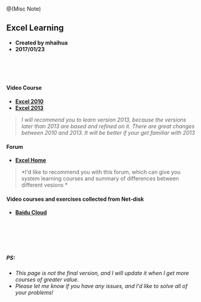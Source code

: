 @(Misc Note)

## Excel  Learning
- **Created by mhaihua** 
- **2017/01/23**
<br>
<br>
<br>

#### Video Course

- **[Excel 2010](http://www.51zxw.net/list.aspx?cid=427)**
- **[Excel 2013](http://www.51zxw.net/list.aspx?cid=528)**
> *I will recommend you to learn version 2013, because the versions later than 2013 are based and refined on it. There are great changes between 2010 and 2013. It will be better if your get familiar with 2013* 
#### Forum 
- **[Excel Home](http://club.excelhome.net/tree)**
> *I'd like  to recommend you with this forum, which can give you system learning courses and summary of differences between different vesions *

#### Video courses and exercises collected from Net-disk
- **[Baidu Cloud](http://pan.baidu.com/s/1boQ27h1)**



<br>
<br>
<br>
<br>

##### PS:
- *This page is not the final version, and I will update it when I get more courses of greater value.* 
- *Please let me know if you have any issues, and I'd like to solve all of your problems!*